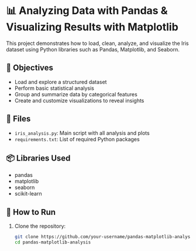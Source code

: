 # 📊 Analyzing Data with Pandas & Visualizing Results with Matplotlib

This project demonstrates how to load, clean, analyze, and visualize the Iris dataset using Python libraries such as Pandas, Matplotlib, and Seaborn.

## 🧠 Objectives

- Load and explore a structured dataset
- Perform basic statistical analysis
- Group and summarize data by categorical features
- Create and customize visualizations to reveal insights

## 📁 Files

- `iris_analysis.py`: Main script with all analysis and plots
- `requirements.txt`: List of required Python packages

## 📦 Libraries Used

- pandas
- matplotlib
- seaborn
- scikit-learn

## 🚀 How to Run

1. Clone the repository:
   ```bash
   git clone https://github.com/your-username/pandas-matplotlib-analysis.git
   cd pandas-matplotlib-analysis
